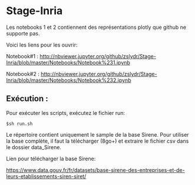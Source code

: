 # Stage-Inria

Les notebooks 1 et 2 contiennent des représentations plotly que github ne supporte pas.

Voici les liens pour les ouvrir:

Notebook#1 : http://nbviewer.jupyter.org/github/zslydr/Stage-Inria/blob/master/Notebooks/Notebook%231.ipynb

Notebook#2 : http://nbviewer.jupyter.org/github/zslydr/Stage-Inria/blob/master/Notebooks/Notebook%232.ipynb

## Exécution :

Pour exécuter les scripts, exécutez le fichier run:
```shell
$sh run.sh
```
Le répertoire contient uniquement le sample de la base Sirene. Pour utiliser la base complète, il faut la télécharger (8go+) et extraire le fichier csv dans le dossier data_Sirene.

Lien pour télécharger la base Sirene:

https://www.data.gouv.fr/fr/datasets/base-sirene-des-entreprises-et-de-leurs-etablissements-siren-siret/
